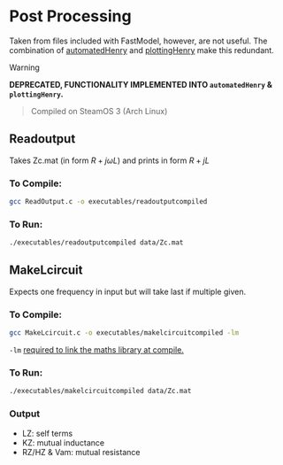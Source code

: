 # Post Processing

Taken from files included with FastModel, however, are not useful. The combination of [automatedHenry](../automatedHenry/) and [plottingHenry](../plottingHenry/) make this redundant.

> [!WARNING] 
> **DEPRECATED, FUNCTIONALITY IMPLEMENTED INTO `automatedHenry` & `plottingHenry`.**

> Compiled on SteamOS 3 (Arch Linux)

## Readoutput

Takes Zc.mat (in form $R + j\omega L$) and prints in form $R + jL$

### To Compile:

```bash
gcc ReadOutput.c -o executables/readoutputcompiled
```

### To Run:

```bash
./executables/readoutputcompiled data/Zc.mat
```


## MakeLcircuit

Expects one frequency in input but will take last if multiple given.

### To Compile:

```bash
gcc MakeLcircuit.c -o executables/makelcircuitcompiled -lm
```

`-lm` [required to link the maths library at compile.](https://stackoverflow.com/questions/10409032/why-am-i-getting-undefined-reference-to-sqrt-error-even-though-i-include-math)

### To Run:

```bash
./executables/makelcircuitcompiled data/Zc.mat
```

### Output

- LZ: self terms
- KZ: mutual inductance
- RZ/HZ & Vam: mutual resistance
